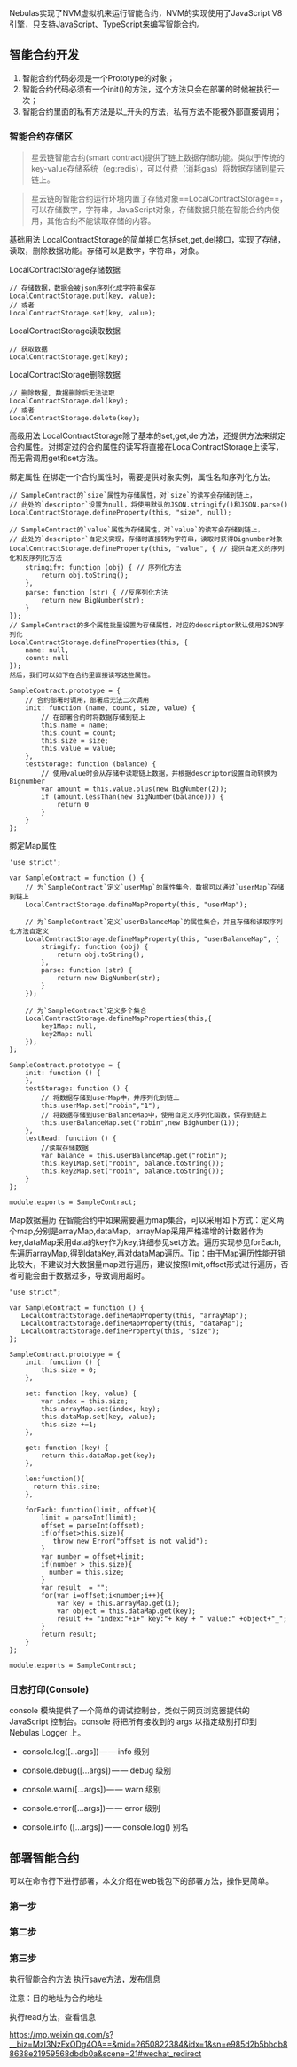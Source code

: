 
Nebulas实现了NVM虚拟机来运行智能合约，NVM的实现使用了JavaScript V8引擎，只支持JavaScript、TypeScript来编写智能合约。
## 智能合约开发
1. 智能合约代码必须是一个Prototype的对象； 
2. 智能合约代码必须有一个init()的方法，这个方法只会在部署的时候被执行一次； 
3. 智能合约里面的私有方法是以_开头的方法，私有方法不能被外部直接调用； 

### 智能合约存储区  
> 星云链智能合约(smart contract)提供了链上数据存储功能。类似于传统的key-value存储系统（eg:redis），可以付费（消耗gas）将数据存储到星云链上。

> 星云链的智能合约运行环境内置了存储对象==LocalContractStorage==，可以存储数字，字符串，JavaScript对象，存储数据只能在智能合约内使用，其他合约不能读取存储的内容。

基础用法
LocalContractStorage的简单接口包括set,get,del接口，实现了存储，读取，删除数据功能。存储可以是数字，字符串，对象。

LocalContractStorage存储数据
```
// 存储数据，数据会被json序列化成字符串保存
LocalContractStorage.put(key, value);
// 或者
LocalContractStorage.set(key, value);
```
LocalContractStorage读取数据
```
// 获取数据
LocalContractStorage.get(key);
```
LocalContractStorage删除数据
```
// 删除数据, 数据删除后无法读取
LocalContractStorage.del(key);
// 或者
LocalContractStorage.delete(key);
```
高级用法
LocalContractStorage除了基本的set,get,del方法，还提供方法来绑定合约属性。对绑定过的合约属性的读写将直接在LocalContractStorage上读写，而无需调用get和set方法。

绑定属性
在绑定一个合约属性时，需要提供对象实例，属性名和序列化方法。
```
// SampleContract的`size`属性为存储属性，对`size`的读写会存储到链上，
// 此处的`descriptor`设置为null，将使用默认的JSON.stringify()和JSON.parse()
LocalContractStorage.defineProperty(this, "size", null);

// SampleContract的`value`属性为存储属性，对`value`的读写会存储到链上，
// 此处的`descriptor`自定义实现，存储时直接转为字符串，读取时获得Bignumber对象
LocalContractStorage.defineProperty(this, "value", { // 提供自定义的序列化和反序列化方法
    stringify: function (obj) { // 序列化方法
        return obj.toString();
    },
    parse: function (str) { //反序列化方法
        return new BigNumber(str);
    }
});
// SampleContract的多个属性批量设置为存储属性，对应的descriptor默认使用JSON序列化
LocalContractStorage.defineProperties(this, {
    name: null,
    count: null
});
然后，我们可以如下在合约里直接读写这些属性。

SampleContract.prototype = {
    // 合约部署时调用，部署后无法二次调用
    init: function (name, count, size, value) {
        // 在部署合约时将数据存储到链上
        this.name = name;
        this.count = count;
        this.size = size;
        this.value = value;
    },
    testStorage: function (balance) {
        // 使用value时会从存储中读取链上数据，并根据descriptor设置自动转换为Bignumber
        var amount = this.value.plus(new BigNumber(2));
        if (amount.lessThan(new BigNumber(balance))) {
            return 0
        }
    }
};

```
绑定Map属性
```
'use strict';

var SampleContract = function () {
    // 为`SampleContract`定义`userMap`的属性集合，数据可以通过`userMap`存储到链上
    LocalContractStorage.defineMapProperty(this, "userMap");

    // 为`SampleContract`定义`userBalanceMap`的属性集合，并且存储和读取序列化方法自定义
    LocalContractStorage.defineMapProperty(this, "userBalanceMap", {
        stringify: function (obj) {
            return obj.toString();
        },
        parse: function (str) {
            return new BigNumber(str);
        }
    });

    // 为`SampleContract`定义多个集合
    LocalContractStorage.defineMapProperties(this,{
        key1Map: null,
        key2Map: null
    });
};

SampleContract.prototype = {
    init: function () {
    },
    testStorage: function () {
        // 将数据存储到userMap中，并序列化到链上
        this.userMap.set("robin","1");
        // 将数据存储到userBalanceMap中，使用自定义序列化函数，保存到链上
        this.userBalanceMap.set("robin",new BigNumber(1));
    },
    testRead: function () {
        //读取存储数据
        var balance = this.userBalanceMap.get("robin");
        this.key1Map.set("robin", balance.toString());
        this.key2Map.set("robin", balance.toString());
    }
};

module.exports = SampleContract;
```
Map数据遍历
在智能合约中如果需要遍历map集合，可以采用如下方式：定义两个map,分别是arrayMap,dataMap，arrayMap采用严格递增的计数器作为key,dataMap采用data的key作为key,详细参见set方法。遍历实现参见forEach,先遍历arrayMap,得到dataKey,再对dataMap遍历。Tip：由于Map遍历性能开销比较大，不建议对大数据量map进行遍历，建议按照limit,offset形式进行遍历，否者可能会由于数据过多，导致调用超时。
```
"use strict";

var SampleContract = function () {
   LocalContractStorage.defineMapProperty(this, "arrayMap");
   LocalContractStorage.defineMapProperty(this, "dataMap");
   LocalContractStorage.defineProperty(this, "size");
};

SampleContract.prototype = {
    init: function () {
        this.size = 0;
    },

    set: function (key, value) {
        var index = this.size;
        this.arrayMap.set(index, key);
        this.dataMap.set(key, value);
        this.size +=1;
    },

    get: function (key) {
        return this.dataMap.get(key);
    },

    len:function(){
      return this.size;
    },

    forEach: function(limit, offset){
        limit = parseInt(limit);
        offset = parseInt(offset);
        if(offset>this.size){
           throw new Error("offset is not valid");
        }
        var number = offset+limit;
        if(number > this.size){
          number = this.size;
        }
        var result  = "";
        for(var i=offset;i<number;i++){
            var key = this.arrayMap.get(i);
            var object = this.dataMap.get(key);
            result += "index:"+i+" key:"+ key + " value:" +object+"_";
        }
        return result;
    }
};

module.exports = SampleContract;
```

### 日志打印(Console)

console 模块提供了一个简单的调试控制台，类似于网页浏览器提供的 JavaScript 控制台。console 将把所有接收到的 args 以指定级别打印到 Nebulas Logger 上。

+ console.log([…args<any>]) — — info 级别

+ console.debug([…args<any>]) — — debug 级别

+ console.warn([…args<any>]) — — warn 级别

+ console.error([…args<any>]) — — error 级别

+ console.info ([…args<any>]) — — console.log() 别名


## 部署智能合约  
可以在命令行下进行部署，本文介绍在web钱包下的部署方法，操作更简单。  

###  第一步  
 
###  第二步  

###  第三步  


执行智能合约方法
执行save方法，发布信息




注意：目的地址为合约地址

执行read方法，查看信息

https://mp.weixin.qq.com/s?__biz=MzI3NzExODg4OA==&mid=2650822384&idx=1&sn=e985d2b5bbdb88638e21959568dbdb0a&scene=21#wechat_redirect


